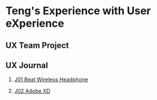 # Teng's Experience with User eXperience  


## UX Team Project


## UX Journal

1. [J01 Beat Wireless Headphone](j01/)

3. [J02 Adobe XD](j02/)


